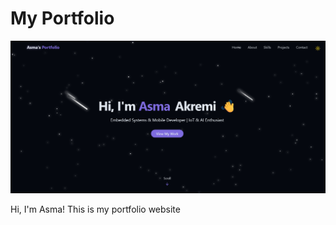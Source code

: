 # My Portfolio

![Portfolio Screenshot](/public/portfolio-screenshot.png)

Hi, I'm Asma! This is my portfolio website
